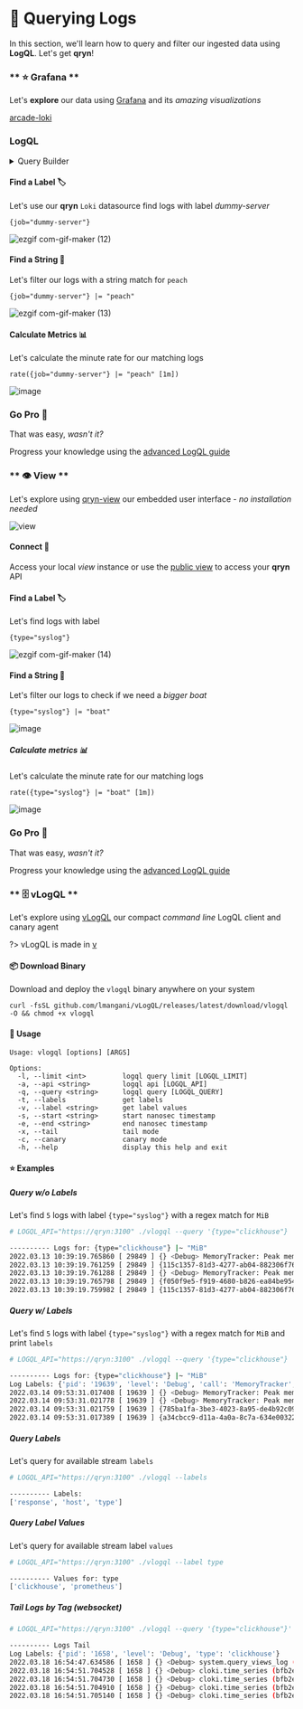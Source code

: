 # 🔎 Querying Logs

In this section, we'll learn how to query and filter our ingested data using **LogQL**. Let's get __qryn__!

<!-- tabs:start -->
### ** ⭐ Grafana **
<a id=grafana></a>

Let's **explore** our data using [Grafana](guide/datasources.md) and its _amazing visualizations_

<!-- ![grafanaexplore](https://user-images.githubusercontent.com/1423657/184538094-13c11500-24ef-4468-9f33-dc9d564238e3.gif) -->

[arcade-loki](https://demo.arcade.software/GKaq4SJRBPYyCZgoWBoM?embed ':include :type=iframe width=100% height=550px border=0')


### LogQL <!-- {docsify-ignore-all} -->

<details>
  <summary>Query Builder</summary>
  <br>
  Use the Grafana query builder available in Grafana 9.x to browse qryn logs
  <img src="https://user-images.githubusercontent.com/1423657/187436185-821840aa-5bed-4611-bf30-035c700218d7.png">
  <br>
</details>

#### Find a Label 🏷️

Let's use our **qryn** `Loki` datasource find logs with label _dummy-server_
```
{job="dummy-server"}
```

![ezgif com-gif-maker (12)](https://user-images.githubusercontent.com/1423657/184545583-58610ae2-6a80-456b-8326-9c30a72e44ab.gif)

#### Find a String 🔎

Let's filter our logs with a string match for `peach`
```
{job="dummy-server"} |= "peach"
```


![ezgif com-gif-maker (13)](https://user-images.githubusercontent.com/1423657/184545713-3f6e90ba-3c6d-4dc4-b897-d10373feb695.gif)

#### Calculate Metrics 📊

Let's calculate the minute rate for our matching logs 
```
rate({job="dummy-server"} |= "peach" [1m])
```

![image](https://user-images.githubusercontent.com/1423657/184548882-37268c27-7a01-4787-8259-11327158c2d5.png)



### Go Pro 🥊

That was easy, _wasn't it?_

Progress your knowledge using the [advanced LogQL guide](guide/logql.md)

### ** 👁️ View **
<a id=view></a>

Let's explore using [qryn-view](view.md) our embedded user interface - _no installation needed_

![view](https://user-images.githubusercontent.com/1423657/166163594-c51cc598-50a2-4136-8792-91b45024c8d9.gif)

#### Connect 🔌
Access your local _view_ instance or use the [public view](https://view.cloki.org) to access your **qryn** API 

#### Find a Label 🏷️

Let's find logs with label 
```
{type="syslog"}
```

![ezgif com-gif-maker (14)](https://user-images.githubusercontent.com/1423657/184545892-d0649b5c-8e57-444c-a40f-417dfb2199ea.gif)

#### Find a String 🔎

Let's filter our logs to check if we need a _bigger boat_ 
```
{type="syslog"} |= "boat"
```

![image](https://user-images.githubusercontent.com/1423657/184545906-359e90bc-ba37-4490-ad02-d3717a4eebd1.png)

##### Calculate metrics 📊

Let's calculate the minute rate for our matching logs 
```
rate({type="syslog"} |= "boat" [1m])
```

![image](https://user-images.githubusercontent.com/1423657/166163222-9878936e-5114-4ece-883f-f721f5fba8ee.gif)

### Go Pro 🥊

That was easy, _wasn't it?_

Progress your knowledge using the [advanced LogQL guide](guide/logql.md)


### ** 🗄️ vLogQL **
<a id=cli></a>

Let's explore using [vLogQL](https://github.com/lmangani/vlogql) our compact _command line_ LogQL client and canary agent

?> vLogQL is made in [v](https://vlang.io)

#### 📦 Download Binary
Download and deploy the `vlogql` binary anywhere on your system
```
curl -fsSL github.com/lmangani/vLogQL/releases/latest/download/vlogql -O && chmod +x vlogql
```

#### 🔎 Usage
```
Usage: vlogql [options] [ARGS]

Options:
  -l, --limit <int>         logql query limit [LOGQL_LIMIT]
  -a, --api <string>        logql api [LOGQL_API]
  -q, --query <string>      logql query [LOGQL_QUERY]
  -t, --labels              get labels
  -v, --label <string>      get label values
  -s, --start <string>      start nanosec timestamp
  -e, --end <string>        end nanosec timestamp
  -x, --tail                tail mode
  -c, --canary              canary mode
  -h, --help                display this help and exit
```

#### ⭐ Examples 

##### Query w/o Labels

Let's find `5` logs with label `{type="syslog"}` with a regex match for `MiB`

```bash
# LOGQL_API="https://qryn:3100" ./vlogql --query '{type="clickhouse"} |~ "MiB"' --limit 5

---------- Logs for: {type="clickhouse"} |~ "MiB"
2022.03.13 10:39:19.765860 [ 29849 ] {} <Debug> MemoryTracker: Peak memory usage (for query): 8.11 MiB.
2022.03.13 10:39:19.761259 [ 29849 ] {115c1357-81d3-4277-ab04-882306f76e9d} <Debug> MemoryTracker: Peak memory usage (for query): 4.12 MiB.
2022.03.13 10:39:19.761288 [ 29849 ] {} <Debug> MemoryTracker: Peak memory usage (for query): 4.12 MiB.
2022.03.13 10:39:19.765798 [ 29849 ] {f050f9e5-f919-4680-b826-ea84be9542e0} <Debug> MemoryTracker: Peak memory usage (for query): 8.11 MiB.
2022.03.13 10:39:19.759982 [ 29849 ] {115c1357-81d3-4277-ab04-882306f76e9d} <Debug> DiskLocal: Reserving 1.00 MiB on disk `default`, having unreserved 2.63 TiB.
```

##### Query w/ Labels

Let's find `5` logs with label `{type="syslog"}` with a regex match for `MiB` and print `labels` 

```bash
# LOGQL_API="https://qryn:3100" ./vlogql --query '{type="clickhouse"} |~ "MiB"' --limit 4 --labels

---------- Logs for: {type="clickhouse"} |~ "MiB"
Log Labels: {'pid': '19639', 'level': 'Debug', 'call': 'MemoryTracker', 'type': 'clickhouse'}
2022.03.14 09:53:31.017408 [ 19639 ] {} <Debug> MemoryTracker: Peak memory usage (for query): 4.14 MiB.
2022.03.14 09:53:31.021778 [ 19639 ] {} <Debug> MemoryTracker: Peak memory usage (for query): 8.18 MiB.
2022.03.14 09:53:31.021759 [ 19639 ] {785ba1fa-3be3-4023-8a95-de4b92c096a4} <Debug> MemoryTracker: Peak memory usage (for query): 8.18 MiB.
2022.03.14 09:53:31.017389 [ 19639 ] {a34cbcc9-d11a-4a0a-8c7a-634e00322900} <Debug> MemoryTracker: Peak memory usage (for query): 4.14 MiB.
```
##### Query Labels

Let's query for available stream `labels`


```bash
# LOGQL_API="https://qryn:3100" ./vlogql --labels

---------- Labels:
['response', 'host', 'type']
```
##### Query Label Values

Let's query for available stream label `values`


```bash
# LOGQL_API="https://qryn:3100" ./vlogql --label type

---------- Values for: type
['clickhouse', 'prometheus']
```

##### Tail Logs by Tag _(websocket)_
```bash
# LOGQL_API="https://qryn:3100" ./vlogql --query '{type="clickhouse"}' --tail

---------- Logs Tail
Log Labels: {'pid': '1658', 'level': 'Debug', 'type': 'clickhouse'}
2022.03.18 16:54:47.634586 [ 1658 ] {} <Debug> system.query_views_log (2bbc858b-05df-49d1-abbc-858b05df69d1): Removing part from filesystem 202203_405891_405891_0
2022.03.18 16:54:51.704528 [ 1658 ] {} <Debug> cloki.time_series (bfb2e93e-f78d-4692-bfb2-e93ef78d8692): Removing part from filesystem 20220318_22425079_22559905_26963
2022.03.18 16:54:51.704730 [ 1658 ] {} <Debug> cloki.time_series (bfb2e93e-f78d-4692-bfb2-e93ef78d8692): Removing part from filesystem 20220318_22559906_22559906_0
2022.03.18 16:54:51.704910 [ 1658 ] {} <Debug> cloki.time_series (bfb2e93e-f78d-4692-bfb2-e93ef78d8692): Removing part from filesystem 20220318_22559907_22559907_0
2022.03.18 16:54:51.705140 [ 1658 ] {} <Debug> cloki.time_series (bfb2e93e-f78d-4692-bfb2-e93ef78d8692): Removing part from filesystem 20220318_22559908_22559908_0
```

<!-- tabs:end -->
